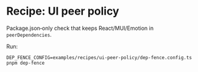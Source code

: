 # Recipe: UI peer policy

Package.json‑only check that keeps React/MUI/Emotion in `peerDependencies`.

Run:
```
DEP_FENCE_CONFIG=examples/recipes/ui-peer-policy/dep-fence.config.ts pnpm dep-fence
```

